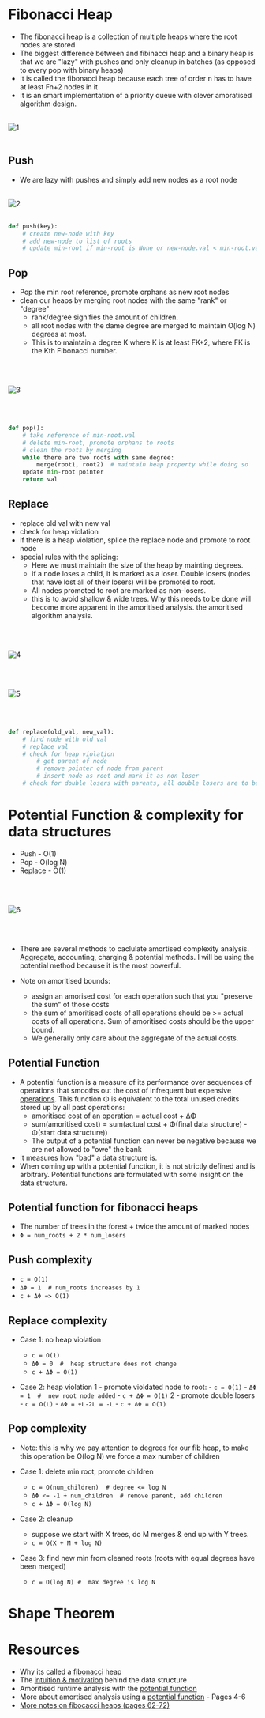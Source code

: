 # Fibonacci Heap
- The fibonacci heap is a collection of multiple heaps where the root nodes are stored
- The biggest difference between and fibinacci heap and a binary heap is that we are "lazy" with pushes and 
only cleanup in batches (as opposed to every pop with binary heaps)
- It is called the fibonacci heap because each tree of order n has to have at least Fn+2 nodes in it
- It is an smart implementation of a priority queue with clever amoratised algorithm design. 
<br></br>

![1](images/fib-heap.png)
<br></br>

## Push
- We are lazy with pushes and simply add new nodes as a root node
<br></br>

![2](images/push.png)
<br></br>

```python
def push(key):
    # create new-node with key
    # add new-node to list of roots
    # update min-root if min-root is None or new-node.val < min-root.val
```

## Pop
- Pop the min root reference, promote orphans as new root nodes
- clean our heaps by merging root nodes with the same "rank" or "degree"
    - rank/degree signifies the amount of children.
    - all root nodes with the dame degree are merged to maintain O(log N) degrees at most.
    - This is to maintain a degree K where K is at least FK+2, where FK is the Kth Fibonacci number.

<br></br>

![3](images/pop.png)

<br></br>

```python
def pop():
    # take reference of min-root.val
    # delete min-root, promote orphans to roots
    # clean the roots by merging
    while there are two roots with same degree:
        merge(root1, root2)  # maintain heap property while doing so
    update min-root pointer
    return val
```

## Replace
- replace old val with new val
- check for heap violation
- if there is a heap violation, splice the replace node and promote to root node
- special rules with the splicing:
    - Here we must maintain the size of the heap by mainting degrees.
    - if a node loses a child, it is marked as a loser. Double losers (nodes that have lost all of their losers) will be promoted to root.
    - All nodes promoted to root are marked as non-losers.
    - this is to avoid shallow & wide trees. Why this needs to be done will become more apparent in the amoritised analysis.
    the amoritised algorithm analysis. 

<br></br>

![4](images/replace-1.png)

<br></br>

![5](images/replace-2.png)

<br></br>

```python
def replace(old_val, new_val):
    # find node with old val
    # replace val
    # check for heap violation
        # get parent of node
        # remove pointer of node from parent
        # insert node as root and mark it as non loser
    # check for double losers with parents, all double losers are to be promoted to root
```


# Potential Function & complexity for data structures
- Push - O(1)
- Pop - O(log N)
- Replace - O(1)

<br></br>

![6](images/complexity.png)

<br></br>

- There are several methods to caclulate amortised complexity analysis. Aggregate, accounting, charging & potential methods. I will be using the potential method because it is the most powerful.

- Note on amoritised bounds:
    - assign an amorised cost for each operation such that you "preserve the sum" of those costs
    - the sum of amoritised costs of all operations should be >= actual costs of all operations. Sum of amoritised costs should be the upper bound.
    - We generally only care about the aggregate of the actual costs.

## Potential Function
- A potential function is a measure of its performance over sequences of operations that smooths out the cost of infrequent but expensive [operations](https://en.wikipedia.org/wiki/Potential_method). This function Φ is equivalent to the total unused credits stored up by all past operations:
    - amoritised cost of an operation = actual cost + ΔΦ 
    - sum(amoritised cost) = sum(actual cost + Φ(final data structure) - Φ(start data structure))
    - The output of a potential function can never be negative because we are not allowed to "owe" the bank
- It measures how "bad" a data structure is. 
- When coming up with a potential function, it is not strictly defined and is arbitrary. Potential functions are formulated with some insight on the data structure.

## Potential function for fibonacci heaps
- The number of trees in the forest + twice the amount of marked nodes
- `Φ = num_roots + 2 * num_losers`

## Push complexity
- `c = O(1)`
- `ΔΦ = 1  # num_roots increases by 1`
- `c + ΔΦ => O(1)`

## Replace complexity
- Case 1: no heap violation
    - `c = O(1)`
    - `ΔΦ = 0  #  heap structure does not change`
    - `c + ΔΦ = O(1)`

- Case 2: heap violation
    1 - promote violdated node to root:
        - `c = O(1)`
        - `ΔΦ = 1  #  new root node added`
        - `c + ΔΦ = O(1)`
    2 - promote double losers
        - `c = O(L)`
        - `ΔΦ = +L-2L = -L`
        - `c + ΔΦ = O(1)`

## Pop complexity
- Note: this is why we pay attention to degrees for our fib heap, to make this operation be O(log N) we force a max number of children 

- Case 1: delete min root, promote children
    - `c = O(num_children)  # degree <= log N`
    - `ΔΦ <= -1 + num_children  # remove parent, add children`
    - `c + ΔΦ = O(log N)`

- Case 2: cleanup
    - suppose we start with X trees, do M merges & end up with Y trees.
    - `c = O(X + M + log N)`

- Case 3: find new min from cleaned roots (roots with equal degrees have been merged)
    - `c = O(log N) #  max degree is log N`

# Shape Theorem


# Resources
- Why its called a [fibonacci](https://stackoverflow.com/a/14333315/12454155) heap
- The [intuition & motivation](https://stackoverflow.com/a/19508527/12454155) behind the data structure
- Amoritised runtime analysis with the [potential function](https://www.youtube.com/watch?v=6_BBQWQ2HQQ)
- More about amortised analysis using a [potential function](https://ocw.mit.edu/courses/electrical-engineering-and-computer-science/6-046j-design-and-analysis-of-algorithms-spring-2015/lecture-notes/MIT6_046JS15_lec05.pdf) - Pages 4-6
- [More notes on fibocacci heaps (pages 62-72)](https://www.cl.cam.ac.uk/teaching/2021/Algorithms/notes2.pdf)